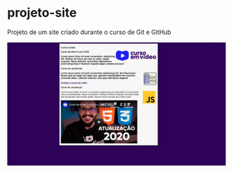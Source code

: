 # projeto-site
 Projeto de um site criado durante o curso de Git e GitHub
 
 ![ProjetoSite](https://github.com/SuhMoraes/projeto-site/blob/master/Site%20-%20screenshot/Site-Sreenshot.jpeg)
